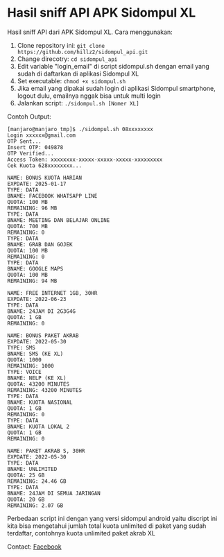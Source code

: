# Hasil sniff API APK Sidompul XL
Hasil sniff API dari APK Sidompul XL. Cara menggunakan:
1. Clone repository ini: `git clone https://github.com/hillz2/sidompul_api.git`
2. Change direcotry: `cd sidompul_api`
3. Edit variable "login_email" di script sidompul.sh dengan email yang sudah di daftarkan di aplikasi Sidompul XL
4. Set executable: `chmod +x sidompul.sh`
5. Jika email yang dipakai sudah login di aplikasi Sidompul smartphone, logout dulu, emailnya nggak bisa untuk multi login
6. Jalankan script: `./sidompul.sh [Nomer XL]`

Contoh Output:
```
[manjaro@manjaro tmp]$ ./sidompul.sh 08xxxxxxxx
Login xxxxxx@gmail.com
OTP Sent...       
Insert OTP: 049878
OTP Verified...
Access Token: xxxxxxxx-xxxxx-xxxxx-xxxxx-xxxxxxxxx
Cek Kuota 628xxxxxxxx...

NAME: BONUS KUOTA HARIAN
EXPDATE: 2025-01-17
TYPE: DATA
BNAME: FACEBOOK WHATSAPP LINE
QUOTA: 100 MB
REMAINING: 96 MB
TYPE: DATA
BNAME: MEETING DAN BELAJAR ONLINE
QUOTA: 700 MB
REMAINING: 0
TYPE: DATA
BNAME: GRAB DAN GOJEK
QUOTA: 100 MB
REMAINING: 0
TYPE: DATA
BNAME: GOOGLE MAPS
QUOTA: 100 MB
REMAINING: 94 MB

NAME: FREE INTERNET 1GB, 30HR
EXPDATE: 2022-06-23
TYPE: DATA
BNAME: 24JAM DI 2G3G4G
QUOTA: 1 GB
REMAINING: 0

NAME: BONUS PAKET AKRAB
EXPDATE: 2022-05-30
TYPE: SMS
BNAME: SMS (KE XL)
QUOTA: 1000
REMAINING: 1000
TYPE: VOICE
BNAME: NELP (KE XL)
QUOTA: 43200 MINUTES
REMAINING: 43200 MINUTES
TYPE: DATA
BNAME: KUOTA NASIONAL
QUOTA: 1 GB
REMAINING: 0
TYPE: DATA
BNAME: KUOTA LOKAL 2
QUOTA: 1 GB
REMAINING: 0

NAME: PAKET AKRAB S, 30HR
EXPDATE: 2022-05-30
TYPE: DATA
BNAME: UNLIMITED
QUOTA: 25 GB
REMAINING: 24.46 GB
TYPE: DATA
BNAME: 24JAM DI SEMUA JARINGAN
QUOTA: 20 GB
REMAINING: 2.07 GB
```

Perbedaan script ini dengan yang versi sidompul android yaitu discript ini kita bisa mengetahui jumlah total kuota unlimited di paket yang sudah terdaftar, contohnya kuota unlimited paket akrab XL

Contact: [Facebook](https://fb.me/galihpa)
